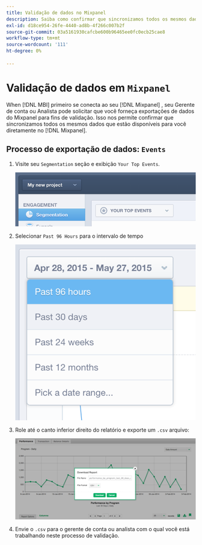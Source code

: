 ```yaml
---
title: Validação de dados no Mixpanel
description: Saiba como confirmar que sincronizamos todos os mesmos dados que estão disponíveis diretamente no Mixpanel.
exl-id: d18ce954-26fe-4440-ad8b-4f266c007b2f
source-git-commit: 03a5161930cafcbe600b96465ee0fc0ecb25cae8
workflow-type: tm+mt
source-wordcount: '111'
ht-degree: 0%

---
```


# Validação de dados em `Mixpanel`

When [!DNL MBI] primeiro se conecta ao seu [!DNL Mixpanel] , seu Gerente de conta ou Analista pode solicitar que você forneça exportações de dados do Mixpanel para fins de validação. Isso nos permite confirmar que sincronizamos todos os mesmos dados que estão disponíveis para você diretamente no [!DNL Mixpanel].

## Processo de exportação de dados: `Events`

1. Visite seu `Segmentation` seção e exibição `Your Top Events`.

   ![](../../../assets/your-top-events.png)

1. Selecionar `Past 96 Hours` para o intervalo de tempo

   ![](../../../assets/past-96-hours.png)

1. Role até o canto inferior direito do relatório e exporte um `.csv` arquivo:

   ![](../../../assets/export-csv-mixpanel.png)

1. Envie o `.csv` para o gerente de conta ou analista com o qual você está trabalhando neste processo de validação.
